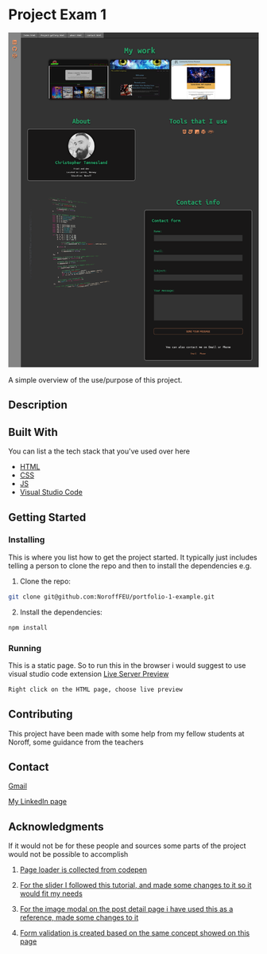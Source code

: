 # Project Exam 1

![image](/app/assets/img/index.png)

A simple overview of the use/purpose of this project.

## Description



## Built With

You can list a the tech stack that you've used over here

- [HTML](https://en.wikipedia.org/wiki/HTML)
- [CSS](https://en.wikipedia.org/wiki/CSS)
- [JS](https://en.wikipedia.org/wiki/JavaScript)
- [Visual Studio Code](https://code.visualstudio.com/)

## Getting Started

### Installing

This is where you list how to get the project started. It typically just includes telling a person to clone the repo and then to install the dependencies e.g.

1. Clone the repo:

```bash
git clone git@github.com:NoroffFEU/portfolio-1-example.git
```

2. Install the dependencies:

```bash
npm install
```

### Running

This is a static page. So to run this in the browser i would suggest to use visual studio code extension [Live Server Preview](https://marketplace.visualstudio.com/items?itemName=negokaz.live-server-preview)

```bash
Right click on the HTML page, choose live preview
```

## Contributing

This project have been made with some help from my fellow students at Noroff, some guidance from the teachers

## Contact

[Gmail](christopher.tonnesalnd@gmail.com)

[My LinkedIn page](www.linkedin.com/in/christopher-tønnesland-8926a821a)

## Acknowledgments

If it would not be for these people and sources some parts of the project would not be possible to accomplish

1. [Page loader is collected from codepen](https://codepen.io/raymondyang/pen/RKQNdr?editors=0100)

2. [For the slider I followed this tutorial, and made some changes to it so it would fit my needs](https://www.youtube.com/watch?v=c5SIG7Ie0dM&t=28876s)

3. [For the image modal on the post detail page i have used this as a reference, made some changes to it](https://codepen.io/r3dg3cko/pen/ZLryQG?editors=1010)

4. [Form validation is created based on the same concept showed on this page](https://www.javascripttutorial.net/javascript-dom/javascript-form-validation)
